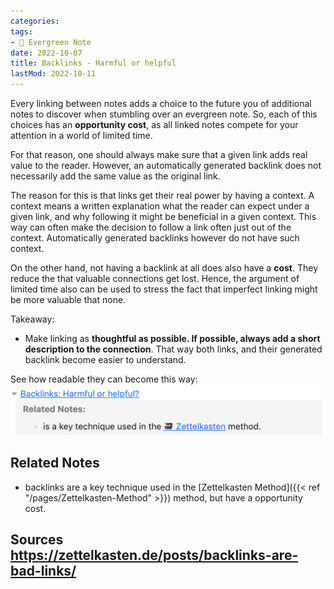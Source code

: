 ```yaml
---
categories:
tags:
- 🌳 Evergreen Note
date: 2022-10-07
title: Backlinks - Harmful or helpful
lastMod: 2022-10-11
---
```

Every linking between notes adds a choice to the future you of additional notes to discover when stumbling over an evergreen note. So, each of this choices has an **opportunity cost**, as all linked notes compete for your attention in a world of limited time.

For that reason, one should always make sure that a given link adds real value to the reader. However, an automatically generated backlink does not necessarily add the same value as the original link.

The reason for this is that links get their real power by having a context. A context means a written explanation what the reader can expect under a given link, and why following it might be beneficial in a given context. This way can often make the decision to follow a link often just out of the context. Automatically generated backlinks however do not have such context.

On the other hand, not having a backlink at all does also have a **cost**. They reduce the that valuable connections get lost. Hence, the argument of limited time also can be used to stress the fact that imperfect linking might be more valuable that none.

Takeaway:

  + Make linking as **thoughtful as possible. If possible, always add a short description to the connection**. That way both links, and their generated backlink become easier to understand.

See how readable they can become this way:
![](/assets/5d4fcc013bf4475fb1c7203c372df02500e9088210c3473d8ed3d4034eac677e4f184d78aae542d2b1ef4402922a524f.png)

## Related Notes

  + backlinks are a key technique used in the [Zettelkasten Method]({{< ref "/pages/Zettelkasten-Method" >}}) method, but have a opportunity cost.

## Sources https://zettelkasten.de/posts/backlinks-are-bad-links/
